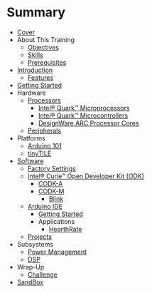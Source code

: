 # Summary

* [Cover](README.md)
* About This Training
   * [Objectives](documentation/Objectives.md)
   * [Skills](documentation/Skills.md)
   * [Prerequisites](documentation/Prerequisites.md)
* [Introduction](documentation/Introduction.md)
   * [Features](documentation/Features.md)
* [Getting Started](documentation/GettingStarted.md)
* Hardware
   * [Processors](documentation/Processor.md)
       * [Intel® Quark™ Microprocessors](documentation/IntelQuarkMicroprocessors.md)
       * [Intel® Quark™ Microcontrollers](documentation/IntelQuarkMicrocontrollers.md)
       * [DesignWare ARC Processor Cores](documentation/DesignwareArcProcessorCores.md)
   * [Peripherals](documentation/Peripherals.md)
* Platforms
   * [Arduino 101](documentation/Arduino101.md)
   * [tinyTILE](documentation/TinyTile.md)
* [Software](documentation/Software.md)
   * [Factory Settings](documentation/FactorySettings.md)
   * [Intel® Curie™ Open Developer Kit (ODK)](documentation/IntelCurieOpenDeveloperKitOdk.md)
       * [CODK-A](documentation/CodkA.md)
       * [CODK-M](documentation/CodkM.md)
           * [Blink](documentation/CodkMBlink.md)
   * [Arduino IDE](documentation/ArduinoIde.md)
       * [Getting Started](documentation/ArduinoGettingStarted.md)
       * Applications
           * [HearthRate](documentation/HearthrateMonitor.md)
   * [Projects](documentation/Projects.md)
* Subsystems
   * [Power Management](documentation/SubsystemsPowerManagement.md)
   * [DSP](Dsp.md)
* Wrap-Up
   * [Challenge](documentation/Challenge.md)
* [SandBox](documentation/Sandbox.md)


